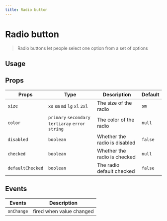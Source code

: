 ```yaml
---
title: Radio button
---
```


# Radio button

> Radio buttons let people select one option from a set of options

## Usage

<usage name="radio-button"></usage>

## Props

| Props            | Type                                               | Description                   | Default |
| ---------------- | -------------------------------------------------- | ----------------------------- | ------- |
| `size`           | `xs` `sm` `md` `lg` `xl` `2xl`                     | The size of the radio         | `sm`    |
| `color`          | `primary` `secondary` `tertiaray` `error` `string` | The color of the radio        | `null`  |
| `disabled`       | `boolean`                                          | Whether the radio is disabled | `false` |
| `checked`        | `boolean`                                          | Whether the radio is checked  | `null`  |
| `defaultChecked` | `boolean`                                          | The radio default checked     | `false` |

## Events

| Events     | Description              |
| ---------- | ------------------------ |
| `onChange` | fired when value changed |
